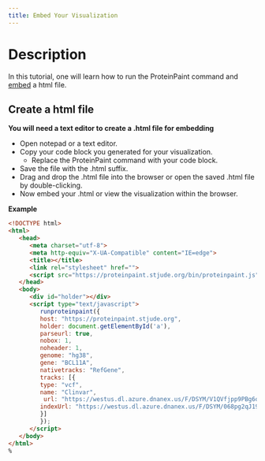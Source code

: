 ```yaml
---
title: Embed Your Visualization
---
```

# Description 
In this tutorial, one will learn how to run the ProteinPaint command and [embed](https://stjudecloud.github.io/docs/guides/proteinpaint/developers-guide/embedding-proteinpaint/) a html file.

## Create a html file
**You will need a text editor to create a .html file for embedding**
*	Open notepad or a text editor.
*	Copy your code block you generated for your visualization.
    * Replace the ProteinPaint command with your code block.
*	Save the file with the .html suffix.
*	Drag and drop the .html file into the browser or open the saved .html file by double-clicking.
*	Now embed your .html or view the visualization within the browser.

**Example**

```html
<!DOCTYPE html>
<html>
   <head>
      <meta charset="utf-8">
      <meta http-equiv="X-UA-Compatible" content="IE=edge">
      <title></title>
      <link rel="stylesheet" href="">
      <script src="https://proteinpaint.stjude.org/bin/proteinpaint.js"></script>
   </head>
   <body>
      <div id="holder"></div>
      <script type="text/javascript">
         runproteinpaint({
         host: "https://proteinpaint.stjude.org",
         holder: document.getElementById('a'),
         parseurl: true,
         nobox: 1,
         noheader: 1,
         genome: "hg38",
         gene: "BCL11A",
         nativetracks: "RefGene",
         tracks: [{
         type: "vcf",
         name: "Clinvar",
          url: "https://westus.dl.azure.dnanex.us/F/DSYM/V1QVfjpp9PBg6q7v9FYxQXJYbXbz7JvJ528v5bvg/SJACT004_D.WholeGenome.g.vcf.gz",
         indexUrl: "https://westus.dl.azure.dnanex.us/F/DSYM/068pg2qJ196zv105vYqFV0P9bvj2f3Z9XJF88KJp/SJACT004_D.WholeGenome.g.vcf.gz.tbi"
         }]
         });
      </script>
   </body>
</html>
% 
```